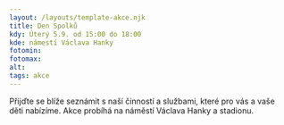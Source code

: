 ```yaml
---
layout: /layouts/template-akce.njk
title: Den Spolků
kdy: Úterý 5.9. od 15:00 do 18:00
kde: námestí Václava Hanky
fotomin: 
fotomax: 
alt: 
tags: akce
---
```


Přijďte se blíže seznámit s naší činností a službami, které pro vás a vaše děti nabízíme. Akce
probíhá na náměstí Václava Hanky a stadionu.



